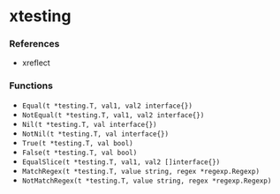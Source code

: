 # xtesting

### References

+ xreflect

### Functions

+ `Equal(t *testing.T, val1, val2 interface{})`
+ `NotEqual(t *testing.T, val1, val2 interface{})`
+ `Nil(t *testing.T, val interface{})`
+ `NotNil(t *testing.T, val interface{})`
+ `True(t *testing.T, val bool)`
+ `False(t *testing.T, val bool)`
+ `EqualSlice(t *testing.T, val1, val2 []interface{})`
+ `MatchRegex(t *testing.T, value string, regex *regexp.Regexp)`
+ `NotMatchRegex(t *testing.T, value string, regex *regexp.Regexp)`
